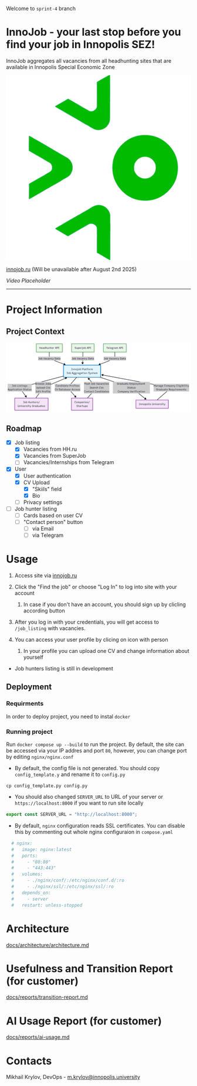 Welcome to `sprint-4` branch

# InnoJob - your last stop before you find your job in Innopolis SEZ!

InnoJob aggregates all vacancies from all headhunting sites that are available in Innopolis Special Economic Zone

![Logo](pics/IU2.png)

[innojob.ru](http://innojob.ru) (Will be unavailable after August 2nd 2025)

*Video Placeholder*

***

# Project Information

## Project Context

![Project Context Diagram](<docs/Project Context Diagram.png>)

## Roadmap

- [x] Job listing
    - [x] Vacancies from HH.ru
    - [x] Vacancies from SuperJob
    - [ ] Vacancies/Internships from Telegram
- [X] User
    - [x] User authentication
    - [x] CV Upload
        - [x] "Skiils" field
        - [x] Bio
    - [ ] Privacy settings
- [ ] Job hunter listing
    - [ ] Cards based on user CV
    - [ ] "Contact person" button
        - [ ] via Email
        - [ ] via Telegram

# Usage

1. Access site via [innojob.ru](http://innojob.ru)
2. Click the "Find the job" or choose "Log In" to log into site with your account

    1. In case if you don't have an account, you should sign up by clicling according button
3. After you log in with your credentials, you will get access to `/job_listing` with vacancies.
4. You can access your user profile by clicing on icon with person

    1. In your profile you can upload one CV and change information about yourself

- Job hunters listing is still in development

## Deployment

### Requirments

In order to deploy project, you need to instal `docker`

### Running project

Run `docker compose up --build` to run the project. By default, the site can be accessed via your IP addres and port `80`, however, you can change port by editing `nginx/nginx.conf`

- By default, the config file is not generated. You should copy `config_template.y` and rename it to `config.py`

```shell
cp config_template.py config.py
```

- You should also changed `SERVER_URL` to URL of your server or `https://localhost:8000` if you want to run site locally

```js
export const SERVER_URL = "http://localhost:8000";
```

- By default, `nginx` configuration reads SSL certificates. You can disable this by commenting out whole nginx configuraion in `compose.yaml`

```yaml
  # nginx:
  #   image: nginx:latest
  #   ports:
  #     - "80:80"
  #     - "443:443"
  #   volumes:
  #     - ./nginx/conf/:/etc/nginx/conf.d/:ro
  #     - ./nginx/ssl/:/etc/nginx/ssl/:ro
  #   depends_on:
  #     - server
  #   restart: unless-stopped
```

# Architecture

[docs/architecture/architecture.md](docs/architecture/architecture.md)

# Usefulness and Transition Report (for customer)

[docs/reports/transition-report.md](docs/reports/transition-report.md)

# AI Usage Report (for customer)

[docs/reports/ai-usage.md](docs/reports/ai-usage.md)

# Contacts

Mikhail Krylov, DevOps - m.krylov@innopolis.university